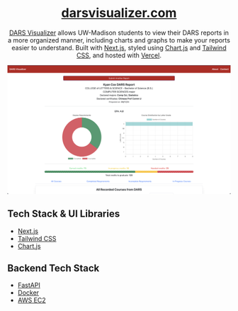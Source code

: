 <h1 align="center">
  <a href="https://darsvisualizer.com" target="_blank">darsvisualizer.com</a>
</h1>
<p align="center">
  <a href="https://darsvisualizer.com" target="_blank">DARS Visualizer</a> allows UW-Madison students to view their DARS reports in a more organized manner, including charts and graphs to make your reports easier to understand. Built with <a href="https://www.nextjs.org/" target="_blank">Next.js</a>, styled using <a href="https://www.chartjs.org/" target="_blank">Chart.js</a> and <a href="https://tailwindcss.com/" target="_blank">Tailwind CSS</a>, and hosted with <a href="https://www.vercel.com/" target="_blank">Vercel</a>.
</p>

![demo](https://raw.githubusercontent.com/kyancox/kyancox.com/master/public/darsvisualizer.png)

## Tech Stack & UI Libraries

-   [Next.js](https://nextjs.org/)
-   [Tailwind CSS](https://tailwindcss.com/)
-   [Chart.js](https://www.chartjs.org/)

## Backend Tech Stack
-   [FastAPI](https://fastapi.tiangolo.com/)
-   [Docker](https://www.docker.com/)
-   [AWS EC2](https://aws.amazon.com/ec2/)